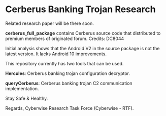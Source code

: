 # Cerberus Banking Trojan Research

Related research paper will be there soon.

**cerberus_full_package** contains Cerberus source code that distributed to premium members of originated forum. Credits: DC8044

Initial analysis shows that the Android V2 in the source package is not the latest version. It lacks Android 10 improvements.


This repository currently has two tools that can be used.

**Hercules**: Cerberus banking trojan configuration decryptor.

**queryCerberus**: Cerberus banking trojan C2 communication implementation.

Stay Safe & Healthy.

Regards, Cyberwise Research Task Force (Cyberwise - RTF).
